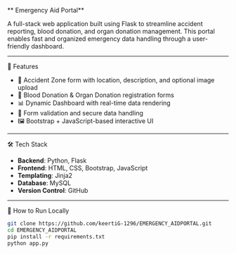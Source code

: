 ** Emergency Aid Portal**

A full-stack web application built using Flask to streamline accident reporting, blood donation, and organ donation management. This portal enables fast and organized emergency data handling through a user-friendly dashboard.

---

 🚀 Features

- 📝 Accident Zone form with location, description, and optional image upload
- 💉 Blood Donation & Organ Donation registration forms
- 📊 Dynamic Dashboard with real-time data rendering
- 🔐 Form validation and secure data handling
- 🖼️ Bootstrap + JavaScript-based interactive UI

---

 🛠️ Tech Stack

- **Backend**: Python, Flask
- **Frontend**: HTML, CSS, Bootstrap, JavaScript
- **Templating**: Jinja2
- **Database**:  MySQL 
- **Version Control**:  GitHub

---
 🔧 How to Run Locally

```bash
git clone https://github.com/keertiG-1296/EMERGENCY_AIDPORTAL.git
cd EMERGENCY_AIDPORTAL
pip install -r requirements.txt
python app.py
